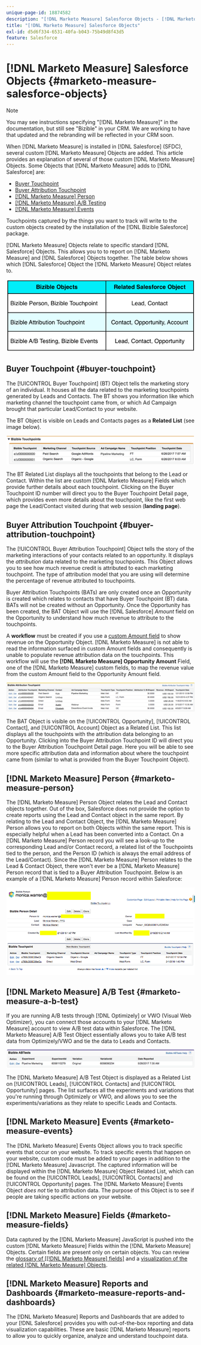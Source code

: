 ```yaml
---
unique-page-id: 18874582
description: "[!DNL Marketo Measure] Salesforce Objects - [!DNL Marketo Measure]"
title: "[!DNL Marketo Measure] Salesforce Objects"
exl-id: d5d6f334-6531-40fa-b043-75b49d8f43d5
feature: Salesforce
---
```

# [!DNL Marketo Measure] Salesforce Objects {#marketo-measure-salesforce-objects}

>[!NOTE]
>
>You may see instructions specifying "[!DNL Marketo Measure]" in the documentation, but still see "Bizible" in your CRM. We are working to have that updated and the rebranding will be reflected in your CRM soon.

When [!DNL Marketo Measure] is installed in [!DNL Salesforce] (SFDC), several custom [!DNL Marketo Measure] Objects are added. This article provides an explanation of several of those custom [!DNL Marketo Measure] Objects. Some Objects that [!DNL Marketo Measure] adds to [!DNL Salesforce] are:

* [Buyer Touchpoint](#touchpoint)
* [Buyer Attribution Touchpoint](#attribution)
* [[!DNL Marketo Measure] Person](#person)
* [[!DNL Marketo Measure] A/B Testing](#ab)
* [[!DNL Marketo Measure] Events](#events)

Touchpoints captured by the things you want to track will write to the custom objects created by the installation of the [!DNL Bizible Salesforce] package.

[!DNL Marketo Measure] Objects relate to specific standard [!DNL Salesforce] Objects. This allows you to to report on [!DNL Marketo Measure] and [!DNL Salesforce] Objects together. The table below shows which [!DNL Salesforce] Object the [!DNL Marketo Measure] Object relates to.

![](assets/1-1.png)

## Buyer Touchpoint {#buyer-touchpoint}

The [!UICONTROL Buyer Touchpoint] (BT) Object tells the marketing story of an individual. It houses all the data related to the marketing touchpoints generated by Leads and Contacts. The BT shows you information like which marketing channel the touchpoint came from, or which Ad Campaign brought that particular Lead/Contact to your website.

The BT Object is visible on Leads and Contacts pages as a **Related List** (see image below).

![](assets/2-1.png)

The BT Related List displays all the touchpoints that belong to the Lead or Contact. Within the list are custom [!DNL Marketo Measure] Fields which provide further details about each touchpoint. Clicking on the Buyer Touchpoint ID number will direct you to the Buyer Touchpoint Detail page, which provides even more details about the touchpoint, like the first web page the Lead/Contact visited during that web session (**landing page**).

## Buyer Attribution Touchpoint {#buyer-attribution-touchpoint}

The [!UICONTROL Buyer Attribution Touchpoint] Object tells the story of the marketing interactions of your contacts related to an opportunity. It displays the *attribution* data related to the marketing touchpoints. This Object allows you to see how much revenue credit is attributed to each marketing touchpoint. The type of attribution model that you are using will determine the percentage of revenue attributed to touchpoints.

Buyer Attribution Touchpoints (BATs) are only created once an Opportunity is created which relates to contacts that have Buyer Touchpoint (BT) data. BATs will not be created without an Opportunity. Once the Opportunity has been created, the BAT Object will use the [!DNL Salesforce] *Amount* field on the Opportunity to understand how much revenue to attribute to the touchpoints.

A **workflow** must be created if you use a [custom Amount field](/help/advanced-marketo-measure-features/custom-revenue-amount/using-a-custom-revenue-amount-field.md) to show revenue on the Opportunity Object. [!DNL Marketo Measure] is not able to read the information surfaced in custom Amount fields and consequently is unable to populate revenue attribution data on the touchpoints. This workflow will use the **[!DNL Marketo Measure] Opportunity Amount** Field, one of the [!DNL Marketo Measure] custom fields, to map the revenue value from the custom Amount field to the Opportunity Amount field.

![](assets/3-1.png)

The BAT Object is visible on the [!UICONTROL Opportunity], [!UICONTROL Contact], and [!UICONTROL Account] Object as a Related List. This list displays all the touchpoints with the attribution data belonging to an Opportunity. Clicking into the Buyer Attribution Touchpoint ID will direct you to the Buyer Attribution Touchpoint Detail page. Here you will be able to see more specific attribution data and information about where the touchpoint came from (similar to what is provided from the Buyer Touchpoint Object).

## [!DNL Marketo Measure] Person {#marketo-measure-person}

The [!DNL Marketo Measure] Person Object relates the Lead and Contact objects together. Out of the box, Salesforce does not provide the option to create reports using the Lead and Contact object in the same report. By relating to the Lead and Contact Object, the [!DNL Marketo Measure] Person allows you to report on both Objects within the same report. This is especially helpful when a Lead has been converted into a Contact. On a [!DNL Marketo Measure] Person record you will see a look-up to the corresponding Lead and/or Contact record, a related list of the Touchpoints tied to the person, and the Person ID (which is always the email address of the Lead/Contact). Since the [!DNL Marketo Measure] Person relates to the Lead & Contact Object, there won't ever be a [!DNL Marketo Measure] Person record that is tied to a Buyer Attribution Touchpoint. Below is an example of a [!DNL Marketo Measure] Person record within Salesforce:

![](assets/4.png)

## [!DNL Marketo Measure] A/B Test {#marketo-measure-a-b-test}

If you are running A/B tests through [!DNL Optimizely] or VWO (Visual Web Optimizer), you can connect those accounts to your [!DNL Marketo Measure] account to view A/B test data within Salesforce. The [!DNL Marketo Measure] A/B Test Object essentially allows you to take A/B test data from Optimizely/VWO and tie the data to Leads and Contacts.

![](assets/5.png)

The [!DNL Marketo Measure] A/B Test Object is displayed as a Related List on [!UICONTROL Leads], [!UICONTROL Contacts] and [!UICONTROL Opportunity] pages. The list surfaces all the experiments and variations that you're running through Optimizely or VWO, and allows you to see the experiments/variations as they relate to specific Leads and Contacts.

## [!DNL Marketo Measure] Events {#marketo-measure-events}

The [!DNL Marketo Measure] Events Object allows you to track specific events that occur on your website. To track specific events that happen on your website, custom code must be added to your pages in addition to the [!DNL Marketo Measure] Javascript. The captured information will be displayed within the [!DNL Marketo Measure] Object Related List, which can be found on the [!UICONTROL Leads], [!UICONTROL Contacts] and [!UICONTROL Opportunity] pages. The [!DNL Marketo Measure] Events Object *does not* tie to attribution data. The purpose of this Object is to see if people are taking specific actions on your website.

## [!DNL Marketo Measure] Fields {#marketo-measure-fields}

Data captured by the [!DNL Marketo Measure] JavaScript is pushed into the custom [!DNL Marketo Measure] Fields within the [!DNL Marketo Measure] Objects. Certain fields are present only on certain objects. You can review the [glossary of [[!DNL Marketo Measure] fields]](/help/introduction-to-marketo-measure/overview-resources/glossary-of-marketo-measure-fields.md) and a [visualization of the related [!DNL Marketo Measure] Objects](/help/configuration-and-setup/marketo-measure-and-salesforce/marketo-measure-object-and-field-taxonomy.md).

## [!DNL Marketo Measure] Reports and Dashboards {#marketo-measure-reports-and-dashboards}

The [!DNL Marketo Measure] Reports and Dashboards that are added to your [!DNL Salesforce] provides you with out-of-the-box reporting and data visualization capabilities. These are basic [!DNL Marketo Measure] reports to allow you to quickly organize, analyze and understand touchpoint data.
